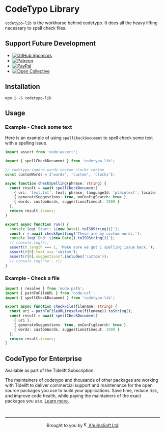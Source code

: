 # CodeTypo Library

`codetypo-lib` is the workhorse behind codetypo. It does all the heavy lifting necessary to spell check files.

## Support Future Development

<!--- @@inject: ../../static/sponsor.md --->

- [![GitHub Sponsors](https://img.shields.io/badge/-black?style=social&logo=githubsponsors&label=GitHub%20Sponsor%3A%20Street%20Side%20Software)](https://github.com/sponsors/khulnasoft)
- [![Patreon](https://img.shields.io/badge/-black?style=social&logo=patreon&label=Patreon%3A%20Street%20Side%20Software)](https://patreon.com/khulnasoft)
- [![PayPal](https://img.shields.io/badge/-black?style=social&logo=paypal&label=PayPal%20Donate%3A%20Street%20Side%20Software)](https://www.paypal.com/donate/?hosted_button_id=26LNBP2Q6MKCY)
- [![Open Collective](https://img.shields.io/badge/-black?style=social&logo=opencollective&label=Open%20Collective%3A%20CodeTypo)](https://opencollective.com/codetypo)

<!--- @@inject-end: ../../static/sponsor.md --->

## Installation

```
npm i -S codetypo-lib
```

## Usage

### Example - Check some text

Here is an example of using `spellCheckDocument` to spell check some text with a spelling issue.

```ts
import assert from 'node:assert';

import { spellCheckDocument } from 'codetypo-lib';

// codetypo:ignore wordz coztom clockz cuztom
const customWords = ['wordz', 'cuztom', 'clockz'];

async function checkSpelling(phrase: string) {
  const result = await spellCheckDocument(
    { uri: 'text.txt', text: phrase, languageId: 'plaintext', locale: 'en' },
    { generateSuggestions: true, noConfigSearch: true },
    { words: customWords, suggestionsTimeout: 2000 }
  );
  return result.issues;
}

export async function run() {
  console.log(`Start: ${new Date().toISOString()}`);
  const r = await checkSpelling('These are my coztom wordz.');
  console.log(`End: ${new Date().toISOString()}`);
  // console.log(r);
  assert(r.length === 1, 'Make sure we got 1 spelling issue back.');
  assert(r[0].text === 'coztom');
  assert(r[0].suggestions?.includes('cuztom'));
  // console.log('%o', r);
}
```

### Example - Check a file

```ts
import { resolve } from 'node:path';
import { pathToFileURL } from 'node:url';
import { spellCheckDocument } from 'codetypo-lib';

export async function checkFile(filename: string) {
  const uri = pathToFileURL(resolve(filename)).toString();
  const result = await spellCheckDocument(
    { uri },
    { generateSuggestions: true, noConfigSearch: true },
    { words: customWords, suggestionsTimeout: 2000 }
  );
  return result.issues;
}
```

## CodeTypo for Enterprise

<!--- @@inject: ../../static/tidelift.md --->

Available as part of the Tidelift Subscription.

The maintainers of codetypo and thousands of other packages are working with Tidelift to deliver commercial support and maintenance for the open source packages you use to build your applications. Save time, reduce risk, and improve code health, while paying the maintainers of the exact packages you use. [Learn more.](https://tidelift.com/subscription/pkg/npm-codetypo?utm_source=npm-codetypo&utm_medium=referral&utm_campaign=enterprise&utm_term=repo)

<!--- @@inject-end: ../../static/tidelift.md --->

<!--- @@inject: ../../static/footer.md --->

<br/>

---

<p align="center">Brought to you by<a href="https://khulnasoft.com" title="KhulnaSoft Ltd"><img width="16" alt="KhulnaSoft Ltd Logo" src="https://i.imgur.com/CyduuVY.png" /> KhulnaSoft Ltd</a></p>

<!--- @@inject-end: ../../static/footer.md --->
